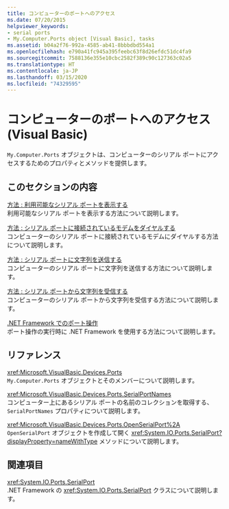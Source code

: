 ```yaml
---
title: コンピューターのポートへのアクセス
ms.date: 07/20/2015
helpviewer_keywords:
- serial ports
- My.Computer.Ports object [Visual Basic], tasks
ms.assetid: b04a2f76-992a-4585-ab41-8bbbdbd554a1
ms.openlocfilehash: e790a41fc945a395feebc63f8d26efdc51dc4fa9
ms.sourcegitcommit: 7588136e355e10cbc2582f389c90c127363c02a5
ms.translationtype: HT
ms.contentlocale: ja-JP
ms.lasthandoff: 03/15/2020
ms.locfileid: "74329595"
---
```

# <a name="accessing-the-computers-ports-visual-basic"></a>コンピューターのポートへのアクセス (Visual Basic)

`My.Computer.Ports` オブジェクトは、コンピューターのシリアル ポートにアクセスするためのプロパティとメソッドを提供します。  
  
## <a name="in-this-section"></a>このセクションの内容  

 [方法 : 利用可能なシリアル ポートを表示する](../../../../visual-basic/developing-apps/programming/computer-resources/how-to-show-available-serial-ports.md)  
 利用可能なシリアル ポートを表示する方法について説明します。  
  
 [方法 : シリアル ポートに接続されているモデムをダイヤルする](../../../../visual-basic/developing-apps/programming/computer-resources/how-to-dial-modems-attached-to-serial-ports.md)  
 コンピューターのシリアル ポートに接続されているモデムにダイヤルする方法について説明します。  
  
 [方法 : シリアル ポートに文字列を送信する](../../../../visual-basic/developing-apps/programming/computer-resources/how-to-send-strings-to-serial-ports.md)  
 コンピューターのシリアル ポートに文字列を送信する方法について説明します。  
  
 [方法 : シリアル ポートから文字列を受信する](../../../../visual-basic/developing-apps/programming/computer-resources/how-to-receive-strings-from-serial-ports.md)  
 コンピューターのシリアル ポートから文字列を受信する方法について説明します。  
  
 [.NET Framework でのポート操作](../../../../visual-basic/developing-apps/programming/computer-resources/port-operations-in-the-net-framework.md)  
 ポート操作の実行時に .NET Framework を使用する方法について説明します。  
  
## <a name="reference"></a>リファレンス  

 <xref:Microsoft.VisualBasic.Devices.Ports>  
 `My.Computer.Ports` オブジェクトとそのメンバーについて説明します。  
  
 <xref:Microsoft.VisualBasic.Devices.Ports.SerialPortNames>  
 コンピューター上にあるシリアル ポートの名前のコレクションを取得する、`SerialPortNames` プロパティについて説明します。  
  
 <xref:Microsoft.VisualBasic.Devices.Ports.OpenSerialPort%2A>  
 `OpenSerialPort` オブジェクトを作成して開く <xref:System.IO.Ports.SerialPort?displayProperty=nameWithType> メソッドについて説明します。  
  
## <a name="related-sections"></a>関連項目  

 <xref:System.IO.Ports.SerialPort>  
 .NET Framework の <xref:System.IO.Ports.SerialPort> クラスについて説明します。
